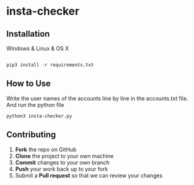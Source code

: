 # insta-checker
## Installation

Windows & Linux & OS X

```

pip3 install -r requirements.txt

```

## How to Use

Write the user names of the accounts line by line in the accounts.txt file. And run the python file
```
python3 insta-checker.py
```

## Contributing

1. **Fork** the repo on GitHub
2. **Clone** the project to your own machine
3. **Commit** changes to your own branch
4. **Push** your work back up to your fork
5. Submit a **Pull request** so that we can review your changes
